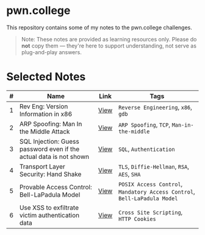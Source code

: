 # pwn.college

This repository contains some of my notes to the pwn.college challenges.

> Note: These notes are provided as learning resources only. Please do **not** copy them — they're here to support understanding, not serve as plug-and-play answers.

# Selected Notes

| #  | Name                   | Link              | Tags     |
|----|--------------------------------|------------------|---------|
| 1  | Rev Eng: Version Information in x86         | [View](notes/intro_to_cyber/rev_eng/version_info_x86.md) | `Reverse Engineering`, `x86`, `gdb`        |
| 2  | ARP Spoofing: Man In the Middle Attack         | [View](notes/intro_to_cyber/net_comm/mitm.md) | `ARP Spoofing`, `TCP`, `Man-in-the-middle`        |
| 3  | SQL Injection: Guess password even if the actual data is not shown         | [View](notes/intro_to_cyber/web_sec/sqli.md#5) | `SQL`, `Authentication`        |
| 4  | Transport Layer Security: Hand Shake        | [View](notes/intro_to_cyber/crypto/tls.md#2) | `TLS`, `Diffie-Hellman`, `RSA`, `AES`, `SHA`        |
| 5  | Provable Access Control: Bell-LaPadula Model        | [View](notes/intro_to_cyber/access_control/README.md) | `POSIX Access Control`, `Mandatory Access Control`, `Bell-LaPadula Model`      |
| 6  | Use XSS to exfiltrate victim authentication data       | [View](notes/intro_to_cyber/web_sec/xss.md) | `Cross Site Scripting`, `HTTP Cookies`     |
